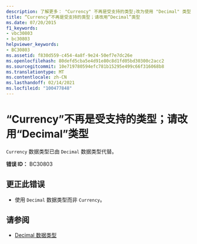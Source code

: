 ```yaml
---
description: 了解更多： "Currency" 不再是受支持的类型;改为使用 "Decimal" 类型
title: “Currency”不再是受支持的类型；请改用“Decimal”类型
ms.date: 07/20/2015
f1_keywords:
- vbc30803
- bc30803
helpviewer_keywords:
- BC30803
ms.assetid: f830d559-c454-4a8f-9e24-50ef7e7dc26e
ms.openlocfilehash: 80defd5cba5e4d91e80c8d1fd05bd30300c2acc2
ms.sourcegitcommit: 10e719780594efc781b15295e499c66f316068b8
ms.translationtype: MT
ms.contentlocale: zh-CN
ms.lasthandoff: 02/14/2021
ms.locfileid: "100477848"
---
```

# <a name="currency-is-no-longer-a-supported-type-use-the-decimal-type-instead"></a>“Currency”不再是受支持的类型；请改用“Decimal”类型

`Currency` 数据类型已由 `Decimal` 数据类型代替。  
  
 **错误 ID：** BC30803  
  
## <a name="to-correct-this-error"></a>更正此错误  
  
- 使用 `Decimal` 数据类型而非 `Currency`。  
  
## <a name="see-also"></a>请参阅

- [Decimal 数据类型](../language-reference/data-types/decimal-data-type.md)
